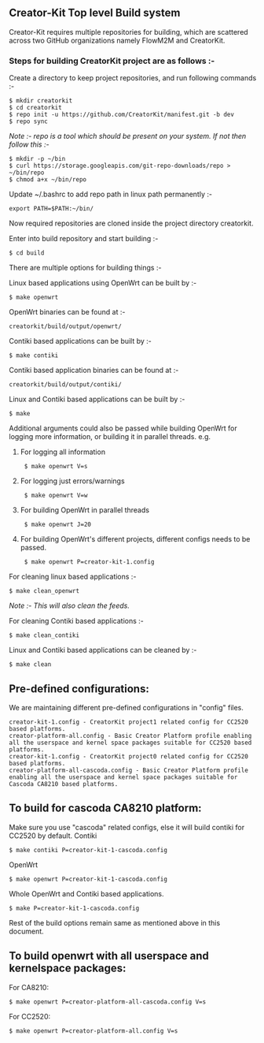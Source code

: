 ##  Creator-Kit Top level Build system

Creator-Kit requires multiple repositories for building, which are scattered across two GitHub organizations namely FlowM2M and CreatorKit.

### Steps for building CreatorKit project are as follows :-
Create a directory to keep project repositories, and run following commands :-

    $ mkdir creatorkit
    $ cd creatorkit
    $ repo init -u https://github.com/CreatorKit/manifest.git -b dev
    $ repo sync

_Note :- repo is a tool which should be present on your system. If not then follow this :-_

    $ mkdir -p ~/bin
    $ curl https://storage.googleapis.com/git-repo-downloads/repo > ~/bin/repo
    $ chmod a+x ~/bin/repo

Update ~/.bashrc to add repo path in linux path permanently :-

    export PATH=$PATH:~/bin/

Now required repositories are cloned inside the project directory creatorkit.

Enter into build repository and start building :-

    $ cd build

There are multiple options for building things :-

Linux based applications using OpenWrt can be built by :-

    $ make openwrt

OpenWrt binaries can be found at :-

    creatorkit/build/output/openwrt/

Contiki based applications can be built by :-

    $ make contiki

Contiki based application binaries can be found at :-

    creatorkit/build/output/contiki/

Linux and Contiki based applications can be built by :-

    $ make

Additional arguments could also be passed while building OpenWrt for logging more information, or building it in parallel threads. e.g.

1. For logging all information

        $ make openwrt V=s

2. For logging just errors/warnings

        $ make openwrt V=w

3. For building OpenWrt in parallel threads

        $ make openwrt J=20

4. For building OpenWrt's different projects, different configs needs to be passed.

        $ make openwrt P=creator-kit-1.config

For cleaning linux based applications :-

    $ make clean_openwrt

_Note :- This will also clean the feeds._

For cleaning Contiki based applications :-

    $ make clean_contiki

Linux and Contiki based applications can be cleaned by :-

    $ make clean

## Pre-defined configurations:

We are maintaining different pre-defined configurations in "config" files.

    creator-kit-1.config - CreatorKit project1 related config for CC2520 based platforms.
    creator-platform-all.config - Basic Creator Platform profile enabling all the userspace and kernel space packages suitable for CC2520 based platforms.
    creator-kit-1.config - CreatorKit project0 related config for CC2520 based platforms.
    creator-platform-all-cascoda.config - Basic Creator Platform profile enabling all the userspace and kernel space packages suitable for Cascoda CA8210 based platforms.

## To build for cascoda CA8210 platform:

Make sure you use "cascoda" related configs, else it will build contiki for CC2520 by default.
Contiki

    $ make contiki P=creator-kit-1-cascoda.config

OpenWrt

    $ make openwrt P=creator-kit-1-cascoda.config

Whole OpenWrt and Contiki based applications.

    $ make P=creator-kit-1-cascoda.config

Rest of the build options remain same as mentioned above in this document.

## To build openwrt with all userspace and kernelspace packages:

For CA8210:

    $ make openwrt P=creator-platform-all-cascoda.config V=s

For CC2520:

    $ make openwrt P=creator-platform-all.config V=s


